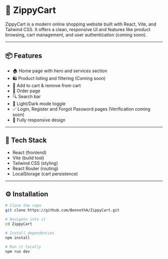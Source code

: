 # 🛒 ZippyCart

ZippyCart is a modern online shopping website built with React, Vite, and Tailwind CSS. It offers a clean, responsive UI and features like product browsing, cart management, and user authentication (coming soon).

---

## 📦 Features

- 🏠 Home page with hero and services section
- 🛍️ Product listing and filtering (Coming soon)
- 🛒 Add to cart & remove from cart
- 🤳 Order page
- 🔍 Search bar
- 🌙 Light/Dark mode toggle
- ✅ Login, Register and Forgot Password pages (Verification coming soon)
- 📱 Fully responsive design

---

## 🚀 Tech Stack

- React (frontend)
- Vite (build tool)
- Tailwind CSS (styling)
- React Router (routing)
- LocalStorage (cart persistence)

---

## ⚙️ Installation

```bash
# Clone the repo
git clone https://github.com/BennethA/ZippyCart.git

# Navigate into it
cd ZippyCart

# Install dependencies
npm install

# Run it locally
npm run dev
